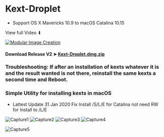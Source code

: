 # Kext-Droplet
- Support OS X Mavericks 10.9 to macOS Catalina 10.15

View full Video ⬇︎

[![Modular Image Creation](https://i.ibb.co/K5bFrB5/VIDEO.png)](https://youtu.be/dNe4Ib8sG9s)


#### Download Release V2 ➤ [Kext-Droplet.dmg.zip](https://github.com/chris1111/Kext-Droplet/releases/tag/V2)

### Troubleshooting: If after an installation of kexts whatever it is and the result wanted is not there, reinstall the same kexts a second time and Reboot.

### Simple Utility for installing kexts in macOS
- Lattest Update 31 Jan 2020 Fix Install /S/L/E for Catalina not need RW for Install to /L/E

![Capture1](https://user-images.githubusercontent.com/6248794/71537765-e6ef6e80-28ee-11ea-8138-d647b66d0e01.png)
![Capture2](https://user-images.githubusercontent.com/6248794/71537766-e6ef6e80-28ee-11ea-9426-2a6677af1239.png)
![Capture3](https://user-images.githubusercontent.com/6248794/71537767-e6ef6e80-28ee-11ea-9759-9fc63a316900.png)
![Capture4](https://user-images.githubusercontent.com/6248794/71537768-e6ef6e80-28ee-11ea-82ae-ed7429c52391.png)

![Capture5](https://user-images.githubusercontent.com/6248794/71545256-22be1e80-2957-11ea-99c3-b0da09189f6b.png)



